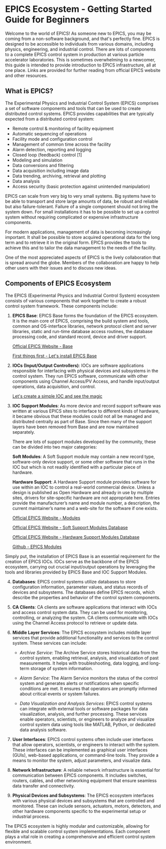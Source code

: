 # EPICS Ecosystem - Getting Started Guide for Beginners

Welcome to the world of EPICS! As someone new to EPICS, you may be coming from a non-software background, and that's perfectly fine. EPICS is designed to be accessible to individuals from various domains, including physics, engineering, and industrial control. There are lots of components to a complete EPICS control system in production at various particle accelerator laboratories. This is sometimes overwhelming to a newcomer, this guide is intended to provide introduction to EPICS infrastructure, all at one place. Links are provided for further reading from official EPICS website and other resources.

## What is EPICS?

The Experimental Physics and Industrial Control System (EPICS) comprises a set of software components and tools that can be used to create distributed control systems. EPICS provides capabilities that are typically expected from a distributed control system:

- Remote control & monitoring of facility equipment
- Automatic sequencing of operations
- Facility mode and configuration control
- Management of common time across the facility
- Alarm detection, reporting and logging
- Closed loop (feedback) control [1]
- Modeling and simulation
- Data conversions and filtering
- Data acquisition including image data
- Data trending, archiving, retrieval and plotting
- Data analysis
- Access security (basic protection against unintended manipulation)

EPICS can scale from very big to very small systems. Big systems have to be able to transport and store large amounts of data, be robust and reliable but also failure-tolerant. Failure of a single component should not bring the system down. For small installations it has to be possible to set up a control system without requiring complicated or expensive infrastructure components.

For modern applications, management of data is becoming increasingly important. It shall be possible to store acquired operational data for the long term and to retrieve it in the original form. EPICS provides the tools to achieve this and to tailor the data management to the needs of the facility.

One of the most appreciated aspects of EPICS is the lively collaboration that is spread around the globe. Members of the collaboration are happy to help other users with their issues and to discuss new ideas.

## Components of EPICS Ecosystem

The EPICS (Experimental Physics and Industrial Control System) ecosystem consists of various components that work together to create a robust control system framework. These components include:

1. **EPICS Base**: EPICS Base forms the foundation of the EPICS ecosystem. It is the main core of EPICS, comprising the build system and tools, common and OS-interface libraries, network protocol client and server libraries, static and run-time database access routines, the database processing code, and standard record, device and driver support.

    [Official EPICS Website - Base](https://epics-controls.org/resources-and-support/base/)

    [First things first - Let's install EPICS Base]()



2. **IOCs (Input/Output Controllers)**: IOCs are software applications responsible for interfacing with physical devices and subsystems in the control system. They run EPICS software, communicate with other components using Channel Access/PV Access, and handle input/output operations, data acquisition, and control.

    [Let's create a simple IOC and see the magic]()

3. **IOC Support Modules**: As more device and record support software was written at various EPICS sites to interface to different kinds of hardware, it became obvious that these modules could not all be managed and distributed centrally as part of Base. Since then many of the support layers have been removed from Base and are now maintained separately.

    There are lots of support modules developed by the community, these can be divided into two major categories:

    **Soft Modules**: A Soft Support module may contain a new record type, software-only device support, or some other software that runs in the IOC but which is not readily identified with a particular piece of hardware.

    **Hardware Support**: A Hardware Support module provides software for use within an IOC to control a real-world commercial device. Unless a design is published as Open Hardware and already in use by multiple sites, drivers for site-specific hardware are not appropriate here. Entries provide the manufacturer’s name and module number, a description, the current maintainer’s name and a web-site for the software if one exists.

    [Official EPICS Website - Modules](https://epics-controls.org/resources-and-support/modules/)

    [Official EPICS Website - Soft Support Modules Database](https://epics-controls.org/resources-and-support/modules/soft-support/)

    [Official EPICS Website - Hardware Support Modules Database](https://epics-controls.org/resources-and-support/modules/hardware-support/)

    [Github - EPICS Modules](https://github.com/epics-modules)


Simply put, the installation of EPICS Base is an essential requirement for the creation of EPICS IOCs. IOCs serve as the backbone of the EPICS ecosystem, carrying out crucial input/output operations by leveraging the tools and libraries provided by EPICS Base and IOC Support Modules.

4. **Databases**: EPICS control systems utilize databases to store configuration information, parameter values, and status records of devices and subsystems. The databases define EPICS records, which describe the properties and behavior of the control system components.

5. **CA Clients**: CA clients are software applications that interact with IOCs and access control system data. They can be used for monitoring, controlling, or analyzing the system. CA clients communicate with IOCs using the Channel Access protocol to retrieve or update data.

6. **Middle Layer Services**: The EPICS ecosystem includes middle layer services that provide additional functionality and services to the control system. These services can include:

   - *Archive Service*: The Archive Service stores historical data from the control system, enabling retrieval, analysis, and visualization of past measurements. It helps with troubleshooting, data logging, and long-term storage of system information.

   - *Alarm Service*: The Alarm Service monitors the status of the control system and generates alerts or notifications when specific conditions are met. It ensures that operators are promptly informed about critical events or system failures.

   - *Data Visualization and Analysis Services*: EPICS control systems can integrate with external tools or software packages for data visualization, analysis, and further processing. These services enable operators, scientists, or engineers to analyze and visualize control system data using tools like MATLAB, Python, or dedicated data analysis software.

7. **User Interfaces**: EPICS control systems often include user interfaces that allow operators, scientists, or engineers to interact with the system. These interfaces can be implemented as graphical user interfaces (GUIs), web-based applications, or command-line tools. They provide a means to monitor the system, adjust parameters, and visualize data.

8. **Network Infrastructure**: A reliable network infrastructure is essential for communication between EPICS components. It includes switches, routers, cables, and other networking equipment that ensure seamless data transfer and connectivity.

9. **Physical Devices and Subsystems**: The EPICS ecosystem interfaces with various physical devices and subsystems that are controlled and monitored. These can include sensors, actuators, motors, detectors, and other hardware components specific to the experimental setup or industrial process.

The EPICS ecosystem is highly modular and customizable, allowing for flexible and scalable control system implementations. Each component plays a vital role in creating a comprehensive and efficient control system environment.
